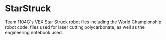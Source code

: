 # StarStruck
Team 1104G's VEX Star Struck robot files including the World Championship robot code, files used for laser cutting polycarbonate, as well as the engineering notebook used.

